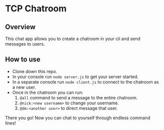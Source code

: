 # TCP Chatroom 

## Overview

This chat app allows you to create a chatroom in your cli and send messages to users. 

## How to use 

* Clone down this repo.
* In your console run `node server.js` to get your server started.
* In a separate console run `node client.js` to connect to the chatroom as a new user.
* Once in the chatroom you can run: 
    1. `@all` command to send a message to the entire chatroom.
    2. `@nick:<new username>` to change your username.
    3. `@dm:<another user>` to direct message that user. 

There you go! Now you can chat to yourself through endless command lines!